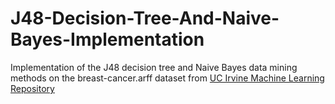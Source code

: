 # J48-Decision-Tree-And-Naive-Bayes-Implementation
Implementation of the J48 decision tree and Naive Bayes data mining methods on the breast-cancer.arff dataset from [UC Irvine Machine Learning Repository](http://archive.ics.uci.edu/ml/datasets/Iris)

